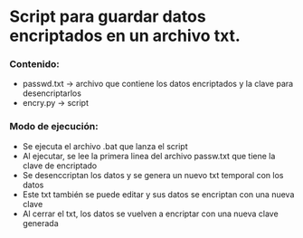 # Script para guardar datos encriptados en un archivo txt.
### Contenido:
  -  passwd.txt -> archivo que contiene los datos encriptados y la clave para desencriptarlos
  -  encry.py -> script
    
### Modo de ejecución:
  -  Se ejecuta el archivo .bat que lanza el script
  -  Al ejecutar, se lee la primera linea del archivo passw.txt que tiene la clave de encriptado
  -  Se desenccriptan los datos y se genera un nuevo txt temporal con los datos
  -  Este txt también se puede editar y sus datos se encriptan con una nueva clave
  -  Al cerrar el txt, los datos se vuelven a encriptar con una nueva clave generada
